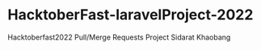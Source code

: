 # HacktoberFast-laravelProject-2022
Hacktoberfast2022  Pull/Merge Requests  Project Sidarat Khaobang
